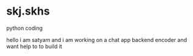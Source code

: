 # skj.skhs
python coding

hello
i am satyam and i am working on a chat app backend
encoder and want help to to build it

